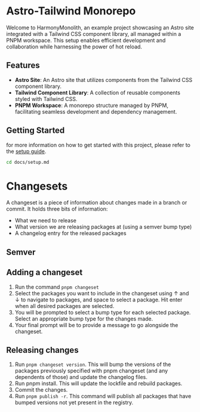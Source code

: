 # Astro-Tailwind Monorepo

Welcome to HarmonyMonolith, an example project showcasing an Astro site integrated with a Tailwind CSS component library, all managed within a PNPM workspace. This setup enables efficient development and collaboration while harnessing the power of hot reload.

## Features

- **Astro Site**: An Astro site that utilizes components from the Tailwind CSS component library.
- **Tailwind Component Library**: A collection of reusable components styled with Tailwind CSS.
- **PNPM Workspace**: A monorepo structure managed by PNPM, facilitating seamless development and dependency management.

## Getting Started

for more information on how to get started with this project, please refer to the [setup guide](docs/setup.md).

```bash
cd docs/setup.md
```

# Changesets

A changeset is a piece of information about changes made in a branch or commit. It holds three bits of information:

- What we need to release
- What version we are releasing packages at (using a semver bump type)
- A changelog entry for the released packages

## Semver

## Adding a changeset

1. Run the command `pnpm changeset`
2. Select the packages you want to include in the changeset using ↑ and ↓ to navigate to packages, and space to select a package. Hit enter when all desired packages are selected.
3. You will be prompted to select a bump type for each selected package. Select an appropriate bump type for the changes made.
4. Your final prompt will be to provide a message to go alongside the changeset.

## Releasing changes

1. Run `pnpm changeset version`. This will bump the versions of the packages previously specified with pnpm changeset (and any dependents of those) and update the changelog files.
2. Run pnpm install. This will update the lockfile and rebuild packages.
3. Commit the changes.
4. Run `pnpm publish -r`. This command will publish all packages that have bumped versions not yet present in the registry.
